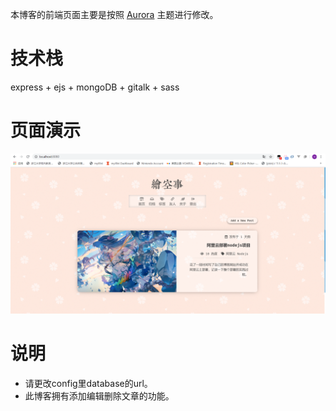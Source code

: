 本博客的前端页面主要是按照 [Aurora](https://github.com/chanshiyucx/aurora) 主题进行修改。

# 技术栈
express + ejs + mongoDB + gitalk + sass

# 页面演示
![](./screenshot/home.png)

# 说明
- 请更改config里database的url。
- 此博客拥有添加编辑删除文章的功能。